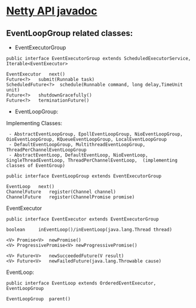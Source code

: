 # [Netty API javadoc](https://netty.io/4.1/api/index.html)

## EventLoopGroup related classes:
- EventExecutorGroup
```
public interface EventExecutorGroup extends ScheduledExecutorService, Iterable<EventExecutor>

EventExecutor 	next()
Future<?> 	submit(Runnable task)
ScheduledFuture<?> 	schedule(Runnable command, long delay,TimeUnit unit) 
Future<?> 	shutdownGracefully()
Future<?> 	terminationFuture()
```

- EventLoopGroup:

Implementing Classes:

     - AbstractEventLoopGroup, EpollEventLoopGroup, NioEventLoopGroup, OioEventLoopGroup, KQueueEventLoopGroup, LocalEventLoopGroup
     - DefaultEventLoopGroup, MultithreadEventLoopGroup, ThreadPerChannelEventLoopGroup
     - AbstractEventLoop, DefaultEventLoop, NioEventLoop, SingleThreadEventLoop, ThreadPerChannelEventLoop,  (implementing classes of EventGroup)
     
```
public interface EventLoopGroup extends EventExecutorGroup

EventLoop 	next()
ChannelFuture 	register(Channel channel)
ChannelFuture 	register(ChannelPromise promise)
```

EventExecutor
```
public interface EventExecutor extends EventExecutorGroup

boolean 	inEventLoop()/inEventLoop(java.lang.Thread thread)

<V> Promise<V> 	newPromise()
<V> ProgressivePromise<V> newProgressivePromise()

<V> Future<V> 	newSucceededFuture(V result)
<V> Future<V> 	newFailedFuture(java.lang.Throwable cause)
```

EventLoop:
```
public interface EventLoop extends OrderedEventExecutor, EventLoopGroup

EventLoopGroup 	parent()
```


